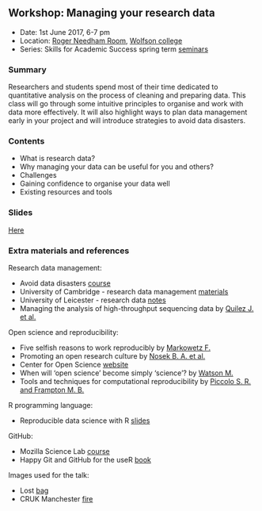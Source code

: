 
## Workshop: Managing your research data

- Date: 1st June 2017, 6-7 pm
- Location: [Roger Needham Room](http://www.wolfson.cam.ac.uk/tour/chancellorscentre), [Wolfson college](https://goo.gl/maps/aR6a5FWrLoR2)
- Series: Skills for Academic Success spring term [seminars](http://www.wolfson.cam.ac.uk/study-skills)


### Summary

Researchers and students spend most of their time dedicated to quantitative analysis on the process of cleaning and preparing data. This class will go through some intuitive principles to organise and work with data more effectively. It will also highlight ways to plan data management early in your project and will introduce strategies to avoid data disasters.


### Contents

- What is research data?
- Why managing your data can be useful for you and others?
- Challenges
- Gaining confidence to organise your data well
- Existing resources and tools


### Slides

[Here](slides.pdf)


### Extra materials and references

Research data management:

- Avoid data disasters [course](http://bioinformatics-core-shared-training.github.io//avoid-data-disaster/)
- University of Cambridge - research data management [materials](http://www.data.cam.ac.uk/)
- University of Leicester - research data [notes](http://www2.le.ac.uk/services/research-data/rdm/what-is-rdm/research-data)
- Managing the analysis of high-throughput sequencing data by [Quilez J. et al.](http://biorxiv.org/content/early/2017/05/10/136358)

Open science and reproducibility:

- Five selfish reasons to work reproducibly by [Markowetz F.](https://genomebiology.biomedcentral.com/articles/10.1186/s13059-015-0850-7)
- Promoting an open research culture by [Nosek B. A. et al.](http://science.sciencemag.org/content/348/6242/1422)
- Center for Open Science [website](https://cos.io/)
- When will ‘open science’ become simply ‘science’? by [Watson M.](https://genomebiology.biomedcentral.com/articles/10.1186/s13059-015-0669-2)
- Tools and techniques for computational reproducibility by [Piccolo S. R. and Frampton M. B.](https://gigascience.biomedcentral.com/articles/10.1186/s13742-016-0135-4)

R programming language:

- Reproducible data science with R [slides](https://www.slideshare.net/RevolutionAnalytics/reproducible-data-science-with-r)

GitHub:

- Mozilla Science Lab [course](https://kirstiejane.github.io/friendly-github-intro/)
- Happy Git and GitHub for the useR [book](http://happygitwithr.com/)

Images used for the talk:

- Lost [bag](https://blogs.ch.cam.ac.uk/pmr/2011/08/01/why-you-need-a-data-management-plan/)
- CRUK Manchester [fire](http://www.itv.com/news/granada/2017-04-26/fire-breaks-out-at-manchester-christie-cancer-research-building/)

